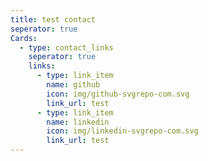 ```yaml
---
title: test contact
seperator: true
Cards:
  - type: contact_links
    seperator: true
    links:
      - type: link_item
        name: github
        icon: img/github-svgrepo-com.svg
        link_url: test
      - type: link_item
        name: linkedin
        icon: img/linkedin-svgrepo-com.svg
        link_url: test
---
```

